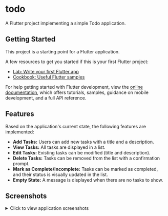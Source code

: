 # todo

A Flutter project implementing a simple Todo application.

## Getting Started

This project is a starting point for a Flutter application.

A few resources to get you started if this is your first Flutter project:

- [Lab: Write your first Flutter app](https://docs.flutter.dev/get-started/codelab)
- [Cookbook: Useful Flutter samples](https://docs.flutter.dev/cookbook)

For help getting started with Flutter development, view the
[online documentation](https://docs.flutter.dev/), which offers tutorials,
samples, guidance on mobile development, and a full API reference.

## Features

Based on the application's current state, the following features are implemented:

- **Add Tasks:** Users can add new tasks with a title and a description.
- **View Tasks:** All tasks are displayed in a list.
- **Edit Tasks:** Existing tasks can be modified (title and description).
- **Delete Tasks:** Tasks can be removed from the list with a confirmation prompt.
- **Mark as Complete/Incomplete:** Tasks can be marked as completed, and their status is visually updated in the list.
- **Empty State:** A message is displayed when there are no tasks to show.

## Screenshots

<details>
<summary>Click to view application screenshots</summary>

---

**Main Task List / Mixed Tasks:**
*Shows a list of tasks, some completed and some pending. Users can see task titles and descriptions.*
![Screenshot_2025-05-13-07-36-49-236_com example todo](https://github.com/user-attachments/assets/1ec7f0c6-6df0-493f-9ce9-9c6c7bb4028a)

---

**Adding a New Task:**
*Dialog for inputting the title and description of a new task.*
![Screenshot_2025-05-12-21-16-16-550_com example todo](https://github.com/user-attachments/assets/37924086-f572-43c8-b1b0-eef4ab08f60a)

---

**Task List Overview:**
*The main screen displaying current todo items, each with edit and delete options. A Floating Action Button (+) is available to add new tasks.*
![Screenshot_2025-05-13-07-33-41-456_com example todo](https://github.com/user-attachments/assets/180e5c28-3de5-47df-98e6-d3bace2d525c)

---

**Editing an Existing Task:**
*Dialog pre-filled with task details for modification.*
![Screenshot_2025-05-13-07-34-42-486_com example todo](https://github.com/user-attachments/assets/300f1a5a-70ed-4c84-a775-e2af3b400e96)

---

**Task Marked as Completed:**
*Shows a task in the list with its checkbox ticked, indicating completion.*
![Screenshot_2025-05-13-07-36-14-857_com example todo](https://github.com/user-attachments/assets/0a2ae938-1743-4b82-b634-6ef0df067316)
*(Alternative view of a completed task)*
![Screenshot_2025-05-13-07-36-18-938_com example todo](https://github.com/user-attachments/assets/095af2a0-31b5-4763-89f4-ff1e1439ee18)

---

**Delete Confirmation:**
*A confirmation dialog appears before a task is permanently deleted.*
![Screenshot_2025-05-13-07-36-27-390_com example todo](https://github.com/user-attachments/assets/80fa460c-fcd2-488b-a9fd-10bb84e89391)

---

**Task List After Deletion:**
*The list updates to reflect the removal of a task.*
![Screenshot_2025-05-13-07-36-32-286_com example todo](https://github.com/user-attachments/assets/98d9d083-e41d-49cd-8b19-f3a26484ff0d)

---

**Empty State:**
*Message displayed when no tasks are present in the list.*
![Screenshot_2025-05-13-07-36-36-048_com example todo](https://github.com/user-attachments/assets/5749c934-2ef7-48d0-8c56-599fa79d6160)

---
</details>

